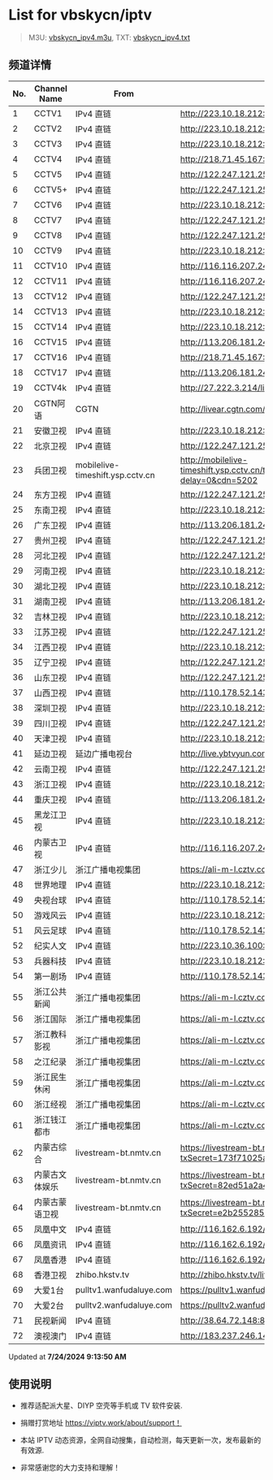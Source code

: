 # List for **vbskycn/iptv**

> M3U: [vbskycn_ipv4.m3u](./vbskycn_ipv4.m3u ), TXT: [vbskycn_ipv4.txt](./txt/vbskycn_ipv4.txt )

## 频道详情

| No. | Channel Name | From | Source |
| --- | ------------ | ---- | ------ |
| 1 | CCTV1 | IPv4 直链 | <http://223.10.18.212:8082/udp/239.1.1.7:8007> |
| 2 | CCTV2 | IPv4 直链 | <http://223.10.18.212:8082/udp/239.1.1.8:8008> |
| 3 | CCTV3 | IPv4 直链 | <http://223.10.18.212:8082/udp/239.1.1.9:8009> |
| 4 | CCTV4 | IPv4 直链 | <http://218.71.45.167:9999/udp/233.50.200.101:5140> |
| 5 | CCTV5 | IPv4 直链 | <http://122.247.121.250:9999/udp/233.50.200.108:5140> |
| 6 | CCTV5+ | IPv4 直链 | <http://122.247.121.250:9999/udp/233.50.201.220:5140> |
| 7 | CCTV6 | IPv4 直链 | <http://223.10.18.212:8082/udp/239.1.1.13:8013> |
| 8 | CCTV7 | IPv4 直链 | <http://122.247.121.250:9999/udp/233.50.200.24:5140> |
| 9 | CCTV8 | IPv4 直链 | <http://122.247.121.250:9999/udp/233.50.200.110:5140> |
| 10 | CCTV9 | IPv4 直链 | <http://223.10.18.212:8082/udp/239.1.1.16:8016> |
| 11 | CCTV10 | IPv4 直链 | <http://116.116.207.24:5555/udp/239.125.2.61:4120> |
| 12 | CCTV11 | IPv4 直链 | <http://116.116.207.24:5555/udp/239.125.1.101:4120> |
| 13 | CCTV12 | IPv4 直链 | <http://122.247.121.250:9999/udp/233.50.200.21:5140> |
| 14 | CCTV13 | IPv4 直链 | <http://223.10.18.212:8082/udp/239.1.1.20:8020> |
| 15 | CCTV14 | IPv4 直链 | <http://223.10.18.212:8082/udp/239.1.1.21:8021> |
| 16 | CCTV15 | IPv4 直链 | <http://113.206.181.245:8002/udp/225.0.4.220:7980> |
| 17 | CCTV16 | IPv4 直链 | <http://218.71.45.167:9999/udp/233.50.200.112:5140> |
| 18 | CCTV17 | IPv4 直链 | <http://113.206.181.245:8002/udp/225.0.4.179:7980> |
| 19 | CCTV4k | IPv4 直链 | <http://27.222.3.214/liveali-tp4k.cctv.cn/live/4K10M.stream/playlist.m3u8> |
| 20 | CGTN阿语 | CGTN | <http://livear.cgtn.com/1000a/prog_index.m3u8> |
| 21 | 安徽卫视 | IPv4 直链 | <http://223.10.18.212:8082/udp/239.1.1.44:8044> |
| 22 | 北京卫视 | IPv4 直链 | <http://122.247.121.250:9999/udp/233.50.200.179:5140> |
| 23 | 兵团卫视 | mobilelive-timeshift.ysp.cctv.cn | <http://mobilelive-timeshift.ysp.cctv.cn/timeshift/ysp/2022606701/timeshift.m3u8?delay=0&cdn=5202> |
| 24 | 东方卫视 | IPv4 直链 | <http://122.247.121.250:9999/udp/233.50.200.146:5140> |
| 25 | 东南卫视 | IPv4 直链 | <http://223.10.18.212:8082/udp/239.1.1.33:8033> |
| 26 | 广东卫视 | IPv4 直链 | <http://113.206.181.245:8002/udp/225.0.4.84:7980> |
| 27 | 贵州卫视 | IPv4 直链 | <http://122.247.121.250:9999/udp/233.50.201.142:5140> |
| 28 | 河北卫视 | IPv4 直链 | <http://122.247.121.250:9999/udp/233.50.200.105:5140> |
| 29 | 河南卫视 | IPv4 直链 | <http://223.10.18.212:8082/udp/239.1.1.34:8034> |
| 30 | 湖北卫视 | IPv4 直链 | <http://223.10.18.212:8082/udp/239.1.1.32:8032> |
| 31 | 湖南卫视 | IPv4 直链 | <http://113.206.181.245:8002/udp/225.0.4.75:7980> |
| 32 | 吉林卫视 | IPv4 直链 | <http://223.10.18.212:8082/udp/239.1.1.30:8030> |
| 33 | 江苏卫视 | IPv4 直链 | <http://122.247.121.250:9999/udp/233.50.200.144:5140> |
| 34 | 江西卫视 | IPv4 直链 | <http://223.10.18.212:8082/udp/239.1.1.52:8052> |
| 35 | 辽宁卫视 | IPv4 直链 | <http://122.247.121.250:9999/udp/233.50.201.141:5140> |
| 36 | 山东卫视 | IPv4 直链 | <http://122.247.121.250:9999/udp/233.50.201.105:5140> |
| 37 | 山西卫视 | IPv4 直链 | <http://110.178.52.143:8082/udp/239.1.1.1:8001> |
| 38 | 深圳卫视 | IPv4 直链 | <http://223.10.18.212:8082/udp/239.1.1.39:8039> |
| 39 | 四川卫视 | IPv4 直链 | <http://122.247.121.250:9999/udp/233.50.200.118:5140> |
| 40 | 天津卫视 | IPv4 直链 | <http://223.10.18.212:8082/udp/239.1.1.46:8046> |
| 41 | 延边卫视 | 延边广播电视台 | <http://live.ybtvyun.com/video/s10006-44f040627ca1/index.m3u8> |
| 42 | 云南卫视 | IPv4 直链 | <http://122.247.121.250:9999/udp/233.50.200.115:5140> |
| 43 | 浙江卫视 | IPv4 直链 | <http://223.10.18.212:8082/udp/239.1.1.38:8038> |
| 44 | 重庆卫视 | IPv4 直链 | <http://113.206.181.245:8002/udp/225.0.4.187:7980> |
| 45 | 黑龙江卫视 | IPv4 直链 | <http://223.10.18.212:8082/udp/239.1.1.37:8037> |
| 46 | 内蒙古卫视 | IPv4 直链 | <http://116.116.207.24:5555/udp/239.125.1.59:5000> |
| 47 | 浙江少儿 | 浙江广播电视集团 | <https://ali-m-l.cztv.com/channels/lantian/channel008/1080p.m3u8> |
| 48 | 世界地理 | IPv4 直链 | <http://223.10.18.212:8082/udp/239.1.1.99:8099> |
| 49 | 央视台球 | IPv4 直链 | <http://110.178.52.143:8082/udp/239.1.1.100:8100> |
| 50 | 游戏风云 | IPv4 直链 | <http://223.10.18.212:8082/udp/239.1.1.83:8083> |
| 51 | 风云足球 | IPv4 直链 | <http://110.178.52.143:8082/udp/239.1.1.101:8101> |
| 52 | 纪实人文 | IPv4 直链 | <http://223.10.36.100:8082/udp/239.1.1.45:8045> |
| 53 | 兵器科技 | IPv4 直链 | <http://223.10.18.212:8082/udp/239.1.1.97:8097> |
| 54 | 第一剧场 | IPv4 直链 | <http://110.178.52.143:8082/udp/239.1.1.94:8094> |
| 55 | 浙江公共新闻 | 浙江广播电视集团 | <https://ali-m-l.cztv.com/channels/lantian/channel007/1080p.m3u8> |
| 56 | 浙江国际 | 浙江广播电视集团 | <https://ali-m-l.cztv.com/channels/lantian/channel010/1080p.m3u8> |
| 57 | 浙江教科影视 | 浙江广播电视集团 | <https://ali-m-l.cztv.com/channels/lantian/channel004/1080p.m3u8> |
| 58 | 之江纪录 | 浙江广播电视集团 | <https://ali-m-l.cztv.com/channels/lantian/channel012/1080p.m3u8> |
| 59 | 浙江民生休闲 | 浙江广播电视集团 | <https://ali-m-l.cztv.com/channels/lantian/channel006/1080p.m3u8> |
| 60 | 浙江经视 | 浙江广播电视集团 | <https://ali-m-l.cztv.com/channels/lantian/channel003/1080p.m3u8> |
| 61 | 浙江钱江都市 | 浙江广播电视集团 | <https://ali-m-l.cztv.com/channels/lantian/channel002/1080p.m3u8> |
| 62 | 内蒙古综合 | livestream-bt.nmtv.cn | <https://livestream-bt.nmtv.cn/nmtv/2316general.m3u8?txSecret=173f71025a2de64458989cfb281a0a37&txTime=771E8800> |
| 63 | 内蒙古文体娱乐 | livestream-bt.nmtv.cn | <https://livestream-bt.nmtv.cn/nmtv/2319general.m3u8?txSecret=82ed51a2a4cbf85b62fec8ef2bfe4529&txTime=771E8800> |
| 64 | 内蒙古蒙语卫视 | livestream-bt.nmtv.cn | <https://livestream-bt.nmtv.cn/nmtv/2315general.m3u8?txSecret=e2b255285dd119a92c8aa5cdf00f8b84&txTime=771EF880> |
| 65 | 凤凰中文 | IPv4 直链 | <http://116.162.6.192/1.v.smtcdns.net/qctv.fengshows.cn/live/0701pcc72.m3u8> |
| 66 | 凤凰资讯 | IPv4 直链 | <http://116.162.6.192/1.v.smtcdns.net/qctv.fengshows.cn/live/0701pin72.m3u8> |
| 67 | 凤凰香港 | IPv4 直链 | <http://116.162.6.192/1.v.smtcdns.net/qctv.fengshows.cn/live/0701phk72.m3u8> |
| 68 | 香港卫视 | zhibo.hkstv.tv | <http://zhibo.hkstv.tv/livestream/mutfysrq/playlist.m3u8> |
| 69 | 大爱1台 | pulltv1.wanfudaluye.com | <https://pulltv1.wanfudaluye.com/live/tv1.m3u8> |
| 70 | 大爱2台 | pulltv2.wanfudaluye.com | <https://pulltv2.wanfudaluye.com/live/tv2.m3u8> |
| 71 | 民视新闻 | IPv4 直链 | <http://38.64.72.148:80/hls/modn/list/4012/chunklist1.m3u8> |
| 72 | 澳视澳门 | IPv4 直链 | <http://183.237.246.14:9931/tsfile/live/1039_1.m3u8> |

Updated at **7/24/2024 9:13:50 AM**

## 使用说明

- 推荐适配派大星、DIYP 空壳等手机或 TV 软件安装.

- 捐赠打赏地址 <https://viptv.work/about/support！>

- 本站 IPTV 动态资源，全网自动搜集，自动检测，每天更新一次，发布最新的有效源.

- 非常感谢您的大力支持和理解！
